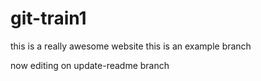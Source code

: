 # git-train1

this is a really awesome website
this is an example branch

now editing on update-readme branch
